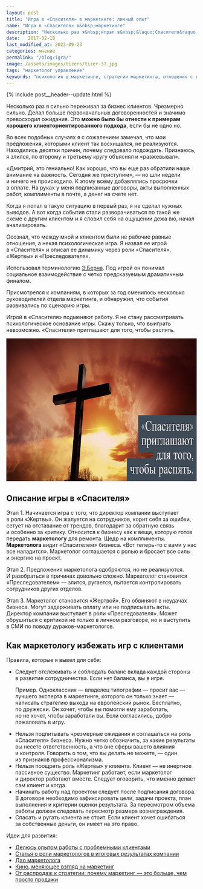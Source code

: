 ```yaml
---
layout: post
title: "Игра в «Спасителя» в маркетинге: личный опыт"
name: "Игра в «Спасителя» в&nbsp;маркетинге"
description: "Несколько раз я&nbsp;играл в&nbsp;&laquo;Спасителя&raquo; бизнеса. Осознал и&nbsp;перестал играть с&nbsp;клиентами. Делюсь правилами, которые вывел для себя."
date:   2017-02-18
last_modified_at: 2023-09-23
categories: мнение
permalink: "/blog/igra/"
image: /assets/images/tizers/tizer-37.jpg
tags: "маркетолог управление"
keywords: "психология в маркетинге, стратегии маркетинга, отношения с клиентами, эффективный маркетинг, консультация по маркетингу, маркетинговые техники, бизнес-стратегии"
---
```



{% include post__header--update.html %}

<p>Несколько раз я&nbsp;сильно переживал за&nbsp;бизнес клиентов. Чрезмерно сильно. Делал больше первоначальных договоренностей и&nbsp;значимо превосходил ожидания. Это <strong>можно было&nbsp;бы отнести к&nbsp;примерам хорошего клиенториентированного подхода</strong>, если&nbsp;бы не&nbsp;одно&nbsp;но. </p>
<p>Во&nbsp;всех подобных случаях я&nbsp;с&nbsp;сожалением замечал, что мои предложения, которыми клиент так восхищался, не&nbsp;реализуются. Находились десятки причин, почему следовало подождать. Признаюсь, я&nbsp;злился, по&nbsp;второму и&nbsp;третьему кругу объяснял и&nbsp;«разжевывал».</p>
<p>«Дмитрий, это гениально! Как хорошо, что вы&nbsp;еще раз обратили наше внимание на&nbsp;важность. Сегодня&nbsp;же приступим»,&nbsp;— но&nbsp;шли недели и&nbsp;ничего не&nbsp;происходило. К&nbsp;этому всему добавлялись просрочки в&nbsp;оплате. На&nbsp;руках у&nbsp;меня подписанные договоры, акты выполненных работ, комплименты в&nbsp;почте, а&nbsp;денег на&nbsp;счете нет.</p>
<p>Когда я&nbsp;попал в&nbsp;такую ситуацию в&nbsp;первый раз, я&nbsp;не&nbsp;сделал нужных выводов. А&nbsp;вот когда события стали разворачиваться по&nbsp;такой&nbsp;же схеме с&nbsp;другим клиентом и&nbsp;я&nbsp;словил себя на&nbsp;ощущении дежа&nbsp;вю, начал анализировать.</p>


<div class="with-side row-gap--m">
<p>Осознал, что между мной и&nbsp;клиентом были не&nbsp;рабочие равные отношения, а&nbsp;некая психологическая игра. Я&nbsp;назвал ее&nbsp;игрой в&nbsp;«Спасителя» и&nbsp;описал ее&nbsp;динамику через роли «Спасителя», «Жертвы» и&nbsp;«Преследователя». </p>
<div class="side"><p>Использовал терминологию <a class="link" href="https://ru.wikipedia.org/wiki/%D0%91%D0%B5%D1%80%D0%BD,_%D0%AD%D1%80%D0%B8%D0%BA">Э.Берна</a>. Под игрой он&nbsp;понимал социальное взаимодействие с&nbsp;четко предсказуемым драматичным финалом.</p> </div></div>

<p>Присмотрелся к&nbsp;компаниям, в&nbsp;которых за&nbsp;год сменилось несколько руководителей отдела маркетинга, и&nbsp;обнаружил, что события развивались по&nbsp;сценарию игры. </p>

<p>Игрой в&nbsp;«Спасителя» подменяют работу. Я&nbsp;не&nbsp;стану рассматривать психологическое основание игры. Скажу только, что выиграть невозможно. «Спасителя» приглашают для того, чтобы распять.</p>

<div itemprop="image" itemscope itemtype="http://schema.org/ImageObject">	
		<link itemprop="url" href="/assets/images/blog/igra/game_marketing.jpg">
<picture>
                <source srcset="/assets/images/blog/igra/game_marketing.avif" type="image/avif">
                 <source srcset="/assets/images/blog/igra/game_marketing.webp" type="image/webp">               
               <img class="image" loading="lazy" decoding="async" src="/assets/images/blog/igra/game_marketing.jpg" alt="Крест и текст 'Спасителя приглашают, чтобы распять' - психологическая игра в маркетинге" width="720" height="377" itemprop="contentUrl" >
    </picture>
</div>



<section class="row-gap--m">
<h2 class="section__title h1 bold ">Описание игры в&nbsp;«Спасителя»</h2>
<p><span class="bold">Этап&nbsp;1.</span> Начинается игра с&nbsp;того, что директор компании выступает в&nbsp;роли «Жертвы». Он&nbsp;жалуется на&nbsp;сотрудников, корит себя за&nbsp;ошибки, сетует на&nbsp;отставание от&nbsp;трендов, благодарит за&nbsp;обратную связь и&nbsp;особенно за&nbsp;критику. Относится к&nbsp;бизнесу как к&nbsp;вещи, которую готов передать <b>маркетологу</b> для ремонта. Щедр на&nbsp;комплименты. <b>Маркетолога</b> видит «Спасителем» бизнеса. «Вот теперь-то с&nbsp;вами у&nbsp;нас все наладится». Маркетолог соглашается с&nbsp;ролью и&nbsp;бросает все силы и&nbsp;энергию на&nbsp;проект. </p>
<p><span class="bold">Этап&nbsp;2.</span> Предложения маркетолога одобряются, но&nbsp;не&nbsp;реализуются. И&nbsp;разобраться в&nbsp;причинах довольно сложно. Маркетолог становится «Преследователем»&nbsp;— злится, ругается, пытается контролировать сотрудников других отделов.</p>
<p><span class="bold">Этап&nbsp;3.</span> Маркетолог становится «Жертвой». Его обвиняют в&nbsp;неудачах бизнеса. Могут задерживать оплату или не&nbsp;подписывать акты. Директор компании выступает в&nbsp;роли «Преследователя». Может обрушиться с&nbsp;критикой не&nbsp;только в&nbsp;личном разговоре, но&nbsp;и&nbsp;выступить в&nbsp;СМИ по&nbsp;поводу дураков-маркетологов.</p>
</section>


<section class="row-gap--m">
<h2 class="section__title h1 bold ">Как маркетологу избежать игр с&nbsp;клиентами</h2>
<p>Правила, которые я&nbsp;вывел для себя:</p>
<ul class="list-li additive-spacing">
<li class="additive-spacing"> <p>Следует отслеживать и&nbsp;соблюдать баланс вклада каждой стороны в&nbsp;развитие сотрудничества. Если нет баланса, вы&nbsp;в&nbsp;игре.</p>
<p><span class="italic">Пример.</span> Одноклассник&nbsp;— владелец типографии&nbsp;— просит вас&nbsp;— лучшего эксперта в&nbsp;маркетинге, которого он&nbsp;только знает&nbsp;— написать стратегию выхода на&nbsp;европейский рынок. Бесплатно, по&nbsp;дружески. Он&nbsp;хочет, чтобы вы&nbsp;помогли ему заработать, но&nbsp;не&nbsp;хочет, чтобы заработали&nbsp;вы. Если согласились, добро пожаловать в&nbsp;игру.</p>
 </li>

<li>Нельзя подпитывать чрезмерные ожидания и&nbsp;соглашаться на&nbsp;роль «Спасителя» бизнеса. Нужно четко обозначить, за&nbsp;какие результаты вы&nbsp;несете ответственность, а&nbsp;что вне сферы вашего влияния и&nbsp;контроля. Говорить о&nbsp;том, что вы&nbsp;делать не&nbsp;можете,&nbsp;— один из&nbsp;признаков профессионализма.</li>
<li>Нельзя поощрять роль «Жертвы» у&nbsp;клиента. Клиент&nbsp;— не&nbsp;инертное пассивное существо. Маркетинг работает, если маркетолог и&nbsp;директор работают вместе. Следует оговорить, что именно делает сам клиент и&nbsp;когда.</li>
<li>Начинать работу над проектом следует после подписания договора. В&nbsp;договоре необходимо зафиксировать цели, задачи проекта, план выполнения и&nbsp;критерии оценки результата. За&nbsp;пересмотром объема работы должен следовать пересмотр размера вознаграждения.</li>
<li>Спасать и&nbsp;ругать клиента не&nbsp;стоит. Если клиент хочет ошибаться за&nbsp;собственные деньги, он&nbsp;имеет на&nbsp;это право.</li></ul>
</section>

<footer class="additive-spacing">
<p class="mb-m mt-m">Идеи для развития:</p>
<ul class="addictive-spacing">
<li class="list-li">
  <a href="/blog/difficult-clients/" class="link"> Делюсь опытом работы с&nbsp;проблемными клиентами</a>
</li>
<li class="list-li">
  <a href="/blog/stars/" class="link"> Статья о&nbsp;роли маркетологов в&nbsp;итоговых результатах компании</a>
</li>
<li class="list-li">
  <a href="/blog/put-marketologa/" class="link"> Дао маркетолога</a>
</li>

<li class="list-li">
  <a href="/blog/filmy-dlya-marketologov/" class="link">Кино, меняющее взгляд на&nbsp;маркетинг</a>
</li>
<li class="list-li">
  <a href="/blog/marketing-bolshe-chem-prodazhi/" class="link"> От&nbsp;распродаж к&nbsp;стратегии: почему маркетинг&nbsp;&mdash; это больше, чем просто продажи</a>
</li>
</ul>
</footer>